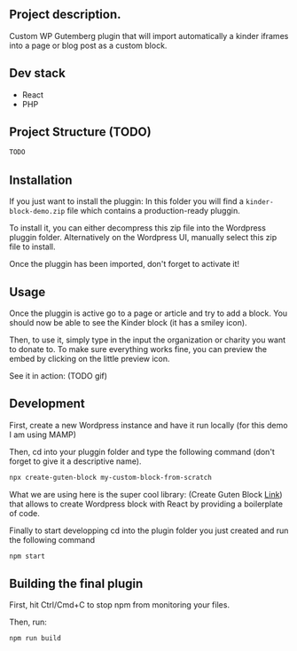 ## Project description.

Custom WP Gutemberg plugin that will import automatically a kinder iframes into a page or blog post as a custom block.

## Dev stack

- React
- PHP

## Project Structure (TODO)

```sh
TODO
```

## Installation

If you just want to install the pluggin:
In this folder you will find a `kinder-block-demo.zip` file which contains a production-ready pluggin.

To install it, you can either decompress this zip file into the Wordpress pluggin folder.
Alternatively on the Wordpress UI, manually select this zip file to install.

Once the pluggin has been imported, don't forget to activate it!

## Usage

Once the pluggin is active go to a page or article and try to add a block.
You should now be able to see the Kinder block (it has a smiley icon).

Then, to use it, simply type in the input the organization or charity you want to donate to.
To make sure everything works fine, you can preview the embed by clicking on the little preview icon.

See it in action: (TODO gif)

## Development

First, create a new Wordpress instance and have it run locally (for this demo I am using MAMP)

Then, cd into your pluggin folder and type the following command (don't forget to give it a descriptive name).

```bash
npx create-guten-block my-custom-block-from-scratch
```

What we are using here is the super cool library: (Create Guten Block [Link](https://github.com/ahmadawais/create-guten-block/)) that allows to create Wordpress block with React by providing a boilerplate of code.

Finally to start developping cd into the plugin folder you just created and run the following command

```bash
npm start
```

## Building the final plugin

First, hit Ctrl/Cmd+C to stop npm from monitoring your files.

Then, run:

```bash
npm run build
```
